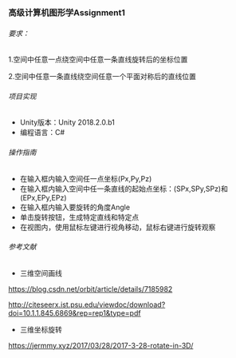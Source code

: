 ### 高级计算机图形学Assignment1

###### 要求：

1.空间中任意一点绕空间中任意一条直线旋转后的坐标位置

2.空间中任意一条直线绕空间任意一个平面对称后的直线位置

###### 项目实现

* Unity版本：Unity 2018.2.0.b1
* 编程语言：C#

###### 操作指南

* 在输入框内输入空间任一点坐标(Px,Py,Pz)
* 在输入框内输入空间中任一条直线的起始点坐标：(SPx,SPy,SPz)和(EPx,EPy,EPz)
* 在输入框内输入要旋转的角度Angle
* 单击旋转按钮，生成特定直线和特定点
* 在视图内，使用鼠标左键进行视角移动，鼠标右键进行旋转观察

###### 参考文献

* 三维空间画线

<https://blog.csdn.net/orbit/article/details/7185982> 

<http://citeseerx.ist.psu.edu/viewdoc/download?doi=10.1.1.845.6869&rep=rep1&type=pdf> 

* 三维坐标旋转

<https://jermmy.xyz/2017/03/28/2017-3-28-rotate-in-3D/> 



